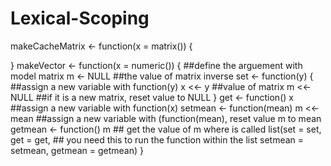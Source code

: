 # Lexical-Scoping
makeCacheMatrix <- function(x = matrix()) {

}
makeVector <- function(x = numeric()) { ##define the arguement with model matrix
m <- NULL ##the value of matrix inverse
set <- function(y) { ##assign a new variable with function(y)
x <<- y ##value of matrix
m <<- NULL ##if it is a new matrix, reset value to NULL
}
get <- function() x ##assign a new variable with function(x)
setmean <- function(mean) m <<- mean ##assign a new variable with (function(mean), reset value m to mean
getmean <- function() m ## get the value of m where is called
list(set = set, get = get, ## you need this to run the function within the list
setmean = setmean,
getmean = getmean)
}
